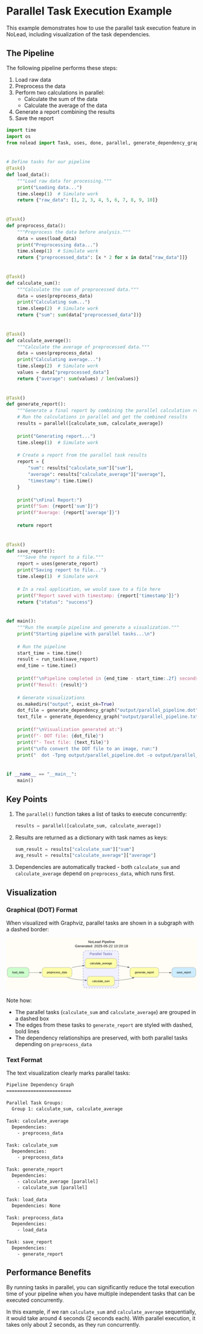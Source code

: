 # Parallel Task Execution Example

This example demonstrates how to use the parallel task execution feature in NoLead, including visualization of the task dependencies.

## The Pipeline

The following pipeline performs these steps:
1. Load raw data
2. Preprocess the data
3. Perform two calculations in parallel:
   - Calculate the sum of the data
   - Calculate the average of the data
4. Generate a report combining the results
5. Save the report

```python
import time
import os
from nolead import Task, uses, done, parallel, generate_dependency_graph, run_task


# Define tasks for our pipeline
@Task()
def load_data():
    """Load raw data for processing."""
    print("Loading data...")
    time.sleep(1)  # Simulate work
    return {"raw_data": [1, 2, 3, 4, 5, 6, 7, 8, 9, 10]}


@Task()
def preprocess_data():
    """Preprocess the data before analysis."""
    data = uses(load_data)
    print("Preprocessing data...")
    time.sleep(1)  # Simulate work
    return {"preprocessed_data": [x * 2 for x in data["raw_data"]]}


@Task()
def calculate_sum():
    """Calculate the sum of preprocessed data."""
    data = uses(preprocess_data)
    print("Calculating sum...")
    time.sleep(2)  # Simulate work
    return {"sum": sum(data["preprocessed_data"])}


@Task()
def calculate_average():
    """Calculate the average of preprocessed data."""
    data = uses(preprocess_data)
    print("Calculating average...")
    time.sleep(2)  # Simulate work
    values = data["preprocessed_data"]
    return {"average": sum(values) / len(values)}


@Task()
def generate_report():
    """Generate a final report by combining the parallel calculation results."""
    # Run the calculations in parallel and get the combined results
    results = parallel([calculate_sum, calculate_average])

    print("Generating report...")
    time.sleep(1)  # Simulate work

    # Create a report from the parallel task results
    report = {
        "sum": results["calculate_sum"]["sum"],
        "average": results["calculate_average"]["average"],
        "timestamp": time.time()
    }

    print("\nFinal Report:")
    print(f"Sum: {report['sum']}")
    print(f"Average: {report['average']}")

    return report


@Task()
def save_report():
    """Save the report to a file."""
    report = uses(generate_report)
    print("Saving report to file...")
    time.sleep(1)  # Simulate work

    # In a real application, we would save to a file here
    print(f"Report saved with timestamp: {report['timestamp']}")
    return {"status": "success"}


def main():
    """Run the example pipeline and generate a visualization."""
    print("Starting pipeline with parallel tasks...\n")

    # Run the pipeline
    start_time = time.time()
    result = run_task(save_report)
    end_time = time.time()

    print(f"\nPipeline completed in {end_time - start_time:.2f} seconds")
    print(f"Result: {result}")

    # Generate visualizations
    os.makedirs("output", exist_ok=True)
    dot_file = generate_dependency_graph("output/parallel_pipeline.dot")
    text_file = generate_dependency_graph("output/parallel_pipeline.txt", output_format="text")

    print(f"\nVisualization generated at:")
    print(f"- DOT file: {dot_file}")
    print(f"- Text file: {text_file}")
    print("\nTo convert the DOT file to an image, run:")
    print("  dot -Tpng output/parallel_pipeline.dot -o output/parallel_pipeline.png")


if __name__ == "__main__":
    main()
```

## Key Points

1. The `parallel()` function takes a list of tasks to execute concurrently:
   ```python
   results = parallel([calculate_sum, calculate_average])
   ```

2. Results are returned as a dictionary with task names as keys:
   ```python
   sum_result = results["calculate_sum"]["sum"]
   avg_result = results["calculate_average"]["average"]
   ```

3. Dependencies are automatically tracked - both `calculate_sum` and `calculate_average` depend on `preprocess_data`, which runs first.

## Visualization

### Graphical (DOT) Format

When visualized with Graphviz, parallel tasks are shown in a subgraph with a dashed border:

![Parallel Tasks Visualization](parallel_tasks_visualization.png)

Note how:
- The parallel tasks (`calculate_sum` and `calculate_average`) are grouped in a dashed box
- The edges from these tasks to `generate_report` are styled with dashed, bold lines
- The dependency relationships are preserved, with both parallel tasks depending on `preprocess_data`

### Text Format

The text visualization clearly marks parallel tasks:

```
Pipeline Dependency Graph
========================

Parallel Task Groups:
  Group 1: calculate_sum, calculate_average

Task: calculate_average
  Dependencies:
    - preprocess_data

Task: calculate_sum
  Dependencies:
    - preprocess_data

Task: generate_report
  Dependencies:
    - calculate_average [parallel]
    - calculate_sum [parallel]

Task: load_data
  Dependencies: None

Task: preprocess_data
  Dependencies:
    - load_data

Task: save_report
  Dependencies:
    - generate_report
```

## Performance Benefits

By running tasks in parallel, you can significantly reduce the total execution time of your pipeline when you have multiple independent tasks that can be executed concurrently.

In this example, if we ran `calculate_sum` and `calculate_average` sequentially, it would take around 4 seconds (2 seconds each). With parallel execution, it takes only about 2 seconds, as they run concurrently.
